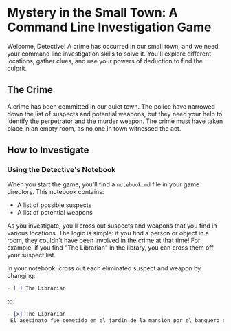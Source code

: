 # Mystery in the Small Town: A Command Line Investigation Game

Welcome, Detective! A crime has occurred in our small town, and we need your command line investigation skills to solve it. You'll explore different locations, gather clues, and use your powers of deduction to find the culprit.

## The Crime

A crime has been committed in our quiet town. The police have narrowed down the list of suspects and potential weapons, but they need your help to identify the perpetrator and the murder weapon. The crime must have taken place in an empty room, as no one in town witnessed the act.

## How to Investigate

### Using the Detective's Notebook

When you start the game, you'll find a `notebook.md` file in your game directory. This notebook contains:
- A list of possible suspects
- A list of potential weapons

As you investigate, you'll cross out suspects and weapons that you find in various locations. The logic is simple: if you find a person or object in a room, they couldn't have been involved in the crime at that time! For example, if you find "The Librarian" in the library, you can cross them off your suspect list.

In your notebook, cross out each eliminated suspect and weapon by changing:
```markdown
- [ ] The Librarian
```
to:
```markdown
- [x] The Librarian
 El asesinato fue cometido en el jardín de la mansión por el banquero con un vaso de cristal.
